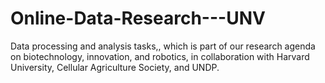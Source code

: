 # Online-Data-Research---UNV
Data processing and analysis tasks,, which is part of our research agenda on biotechnology, innovation, and robotics, in collaboration with Harvard University, Cellular Agriculture Society, and UNDP. 
